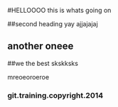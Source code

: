 #HELLOOOO
this is whats going on

##second heading yay
ajjajajaj

## another oneee
##we the best
skskksks

mreoeoroeroe
### git.training.copyright.2014